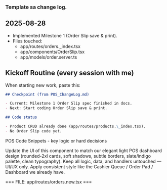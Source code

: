 ### Template sa change log.

## 2025-08-28

- Implemented Milestone 1 (Order Slip save & print).
- Files touched:
  - app/routes/orders.\_index.tsx
  - app/components/OrderSlip.tsx
  - app/models/order.server.ts

## Kickoff Routine (every session with me)

When starting new work, paste this:

```markdown
## Checkpoint (from POS_ChangeLog.md)

- Current: Milestone 1 Order Slip spec finished in docs.
- Next: Start coding Order Slip save & print.

## Code status

- Product CRUD already done (app/routes/products.\_index.tsx).
- No Order Slip code yet.
```

POS Code Snippets - key logic or hard decisions

Update the UI of this component to match our elegant light POS dashboard design (rounded-2xl cards, soft shadows, subtle borders, slate/indigo palette, clean typography). Keep all logic, data, and handlers untouched — UI/UX only. Apply consistent style like the Cashier Queue / Order Pad / Dashboard we already have.

=== FILE: app/routes/orders.new.tsx ===
<entire file content here>
